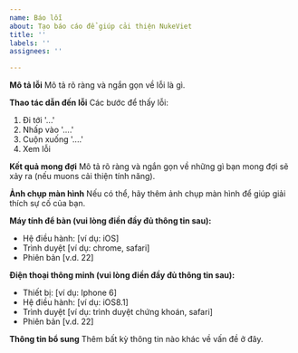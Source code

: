 ```yaml
---
name: Báo lỗi
about: Tạo báo cáo để giúp cải thiện NukeViet
title: ''
labels: ''
assignees: ''

---
```


**Mô tả lỗi**
Mô tả rõ ràng và ngắn gọn về lỗi là gì.

**Thao tác dẫn đến lỗi**
Các bước để thấy lỗi:
1. Đi tới '...'
2. Nhấp vào '....'
3. Cuộn xuống '....'
4. Xem lỗi

**Kết quả mong đợi**
Mô tả rõ ràng và ngắn gọn về những gì bạn mong đợi sẽ xảy ra (nếu muons cải thiện tính năng).

**Ảnh chụp màn hình**
Nếu có thể, hãy thêm ảnh chụp màn hình để giúp giải thích sự cố của bạn.

**Máy tính để bàn (vui lòng điền đầy đủ thông tin sau):**
  - Hệ điều hành: [ví dụ: iOS]
  - Trình duyệt [ví dụ: chrome, safari]
  - Phiên bản [v.d. 22]

**Điện thoại thông minh (vui lòng điền đầy đủ thông tin sau):**
  - Thiết bị: [ví dụ: Iphone 6]
  - Hệ điều hành: [ví dụ: iOS8.1]
  - Trình duyệt [ví dụ: trình duyệt chứng khoán, safari]
  - Phiên bản [v.d. 22]

**Thông tin bổ sung**
Thêm bất kỳ thông tin nào khác về vấn đề ở đây.
